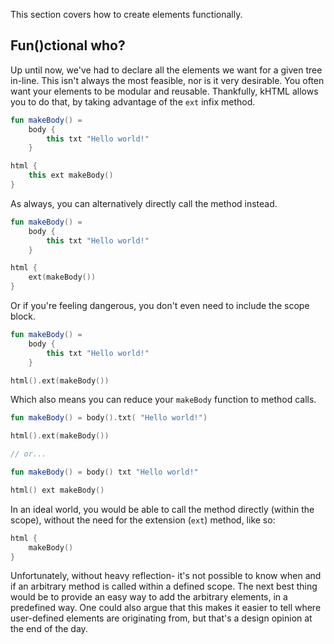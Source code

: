 [//]: # (title: Functional Elements)
[//]: # (order: 3)

This section covers how to create elements functionally.

## Fun()ctional who?

Up until now, we've had to declare all the elements we want for a given tree in-line.
This isn't always the most feasible, nor is it very desirable. You often want your
elements to be modular and reusable. Thankfully, kHTML allows you to do that, by taking
advantage of the `ext` infix method.

```kotlin
fun makeBody() =
    body {
        this txt "Hello world!"
    }

html {
    this ext makeBody()
}
```

As always, you can alternatively directly call the method instead.

```kotlin
fun makeBody() =
    body {
        this txt "Hello world!"
    }

html {
    ext(makeBody())
}
```

Or if you're feeling dangerous, you don't even need to include the scope block.

```kotlin
fun makeBody() =
    body {
        this txt "Hello world!"
    }

html().ext(makeBody())
```

Which also means you can reduce your `makeBody` function to method calls.

```kotlin
fun makeBody() = body().txt( "Hello world!")

html().ext(makeBody())

// or...

fun makeBody() = body() txt "Hello world!"

html() ext makeBody()
```


In an ideal world, you would be able to call the method directly (within the scope), without the need for
the extension (`ext`) method, like so:
```kotlin
html {
    makeBody()
}
```
Unfortunately, without heavy reflection- it's not possible to know when and if an arbitrary method is called within a
defined scope. The next best thing would be to provide an easy way to add the arbitrary elements, in a predefined way.
One could also argue that this makes it easier to tell where user-defined elements are
originating from, but that's a design opinion at the end of the day.

